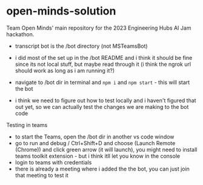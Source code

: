 # open-minds-solution
Team Open Minds' main repository for the 2023 Engineering Hubs AI Jam hackathon.



- transcript bot is the /bot directory (not MSTeamsBot)
- i did most of the set up in the /bot README and i think it should be fine since its not local stuff, but maybe read through it (i think the ngrok url should work as long as i am running it?)
- navigate to /bot dir in terminal and `npm i` and `npm start` - this will start the bot 

- i think we need to figure out how to test locally and i haven't figured that out yet, so we can actually test the changes we are making to the bot code 

Testing in teams
- to start the Teams, open the /bot dir in another vs code window
- go to run and debug / Ctrl+Shift+D and choose (Launch Remote (Chrome)) and click green arrow (it will launch), you might need to install teams toolkit extension - but i think itll let you know in the console 
- login to teams with credentials
- there is already a meeting where i added the the bot, you can just join that meeting to test it 
